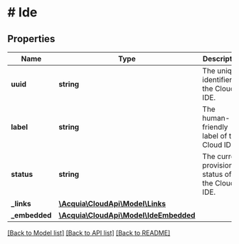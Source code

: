 # # Ide

## Properties

Name | Type | Description | Notes
------------ | ------------- | ------------- | -------------
**uuid** | **string** | The unique identifier of the Cloud IDE. |
**label** | **string** | The human-friendly label of the Cloud IDE. |
**status** | **string** | The current provisioning status of the Cloud IDE. |
**_links** | [**\Acquia\CloudApi\Model\Links**](Links.md) |  |
**_embedded** | [**\Acquia\CloudApi\Model\IdeEmbedded**](IdeEmbedded.md) |  | [optional]

[[Back to Model list]](../../README.md#models) [[Back to API list]](../../README.md#endpoints) [[Back to README]](../../README.md)
